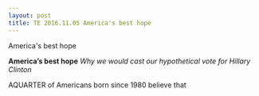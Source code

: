 ```yaml
---
layout: post
title: TE 2016.11.05 America's best hope
---
```


<div class="message">
	America's best hope
</div>


<div style="position: relative; max-width: 400px; 
    margin: 0 auto;">
<png src="/public/img/the-economist/2016.10.22.png" />
</div>

<!--more-->
**America’s best hope**
*Why we would cast our hypothetical vote for Hillary Clinton*

  AQUARTER of Americans born since 1980 believe that

